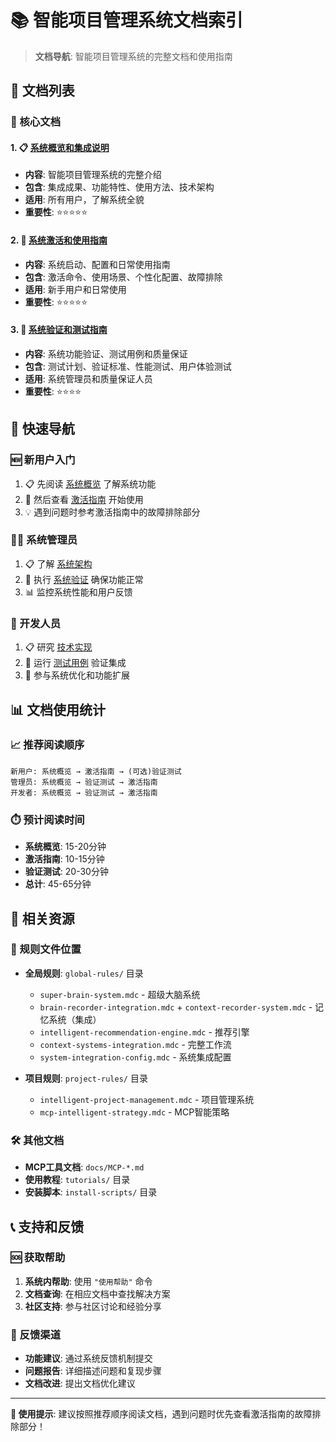 # 📚 智能项目管理系统文档索引

> **文档导航**: 智能项目管理系统的完整文档和使用指南

## 📖 文档列表

### 🎯 核心文档

#### 1. 📋 [系统概览和集成说明](./README-INTELLIGENT-SYSTEM.md)
- **内容**: 智能项目管理系统的完整介绍
- **包含**: 集成成果、功能特性、使用方法、技术架构
- **适用**: 所有用户，了解系统全貌
- **重要性**: ⭐⭐⭐⭐⭐

#### 2. 🚀 [系统激活和使用指南](./system-activation-guide.md)
- **内容**: 系统启动、配置和日常使用指南
- **包含**: 激活命令、使用场景、个性化配置、故障排除
- **适用**: 新手用户和日常使用
- **重要性**: ⭐⭐⭐⭐⭐

#### 3. 🧪 [系统验证和测试指南](./system-validation-test.md)
- **内容**: 系统功能验证、测试用例和质量保证
- **包含**: 测试计划、验证标准、性能测试、用户体验测试
- **适用**: 系统管理员和质量保证人员
- **重要性**: ⭐⭐⭐⭐

## 🎯 快速导航

### 🆕 新用户入门
1. 📋 先阅读 [系统概览](./README-INTELLIGENT-SYSTEM.md) 了解系统功能
2. 🚀 然后查看 [激活指南](./system-activation-guide.md) 开始使用
3. 💡 遇到问题时参考激活指南中的故障排除部分

### 👨‍💼 系统管理员
1. 📋 了解 [系统架构](./README-INTELLIGENT-SYSTEM.md#🏗️-系统架构优势)
2. 🧪 执行 [系统验证](./system-validation-test.md) 确保功能正常
3. 📊 监控系统性能和用户反馈

### 🔧 开发人员
1. 📋 研究 [技术实现](./README-INTELLIGENT-SYSTEM.md#🛠️-技术实现亮点)
2. 🧪 运行 [测试用例](./system-validation-test.md) 验证集成
3. 🔄 参与系统优化和功能扩展

## 📊 文档使用统计

### 📈 推荐阅读顺序
```
新用户: 系统概览 → 激活指南 → (可选)验证测试
管理员: 系统概览 → 验证测试 → 激活指南
开发者: 系统概览 → 验证测试 → 激活指南
```

### ⏱️ 预计阅读时间
- **系统概览**: 15-20分钟
- **激活指南**: 10-15分钟
- **验证测试**: 20-30分钟
- **总计**: 45-65分钟

## 🔗 相关资源

### 📁 规则文件位置
- **全局规则**: `global-rules/` 目录
  - `super-brain-system.mdc` - 超级大脑系统
  - `brain-recorder-integration.mdc` + `context-recorder-system.mdc` - 记忆系统（集成）
  - `intelligent-recommendation-engine.mdc` - 推荐引擎
  - `context-systems-integration.mdc` - 完整工作流
  - `system-integration-config.mdc` - 系统集成配置

- **项目规则**: `project-rules/` 目录
  - `intelligent-project-management.mdc` - 项目管理系统
  - `mcp-intelligent-strategy.mdc` - MCP智能策略

### 🛠️ 其他文档
- **MCP工具文档**: `docs/MCP-*.md`
- **使用教程**: `tutorials/` 目录
- **安装脚本**: `install-scripts/` 目录

## 📞 支持和反馈

### 🆘 获取帮助
1. **系统内帮助**: 使用 `"使用帮助"` 命令
2. **文档查询**: 在相应文档中查找解决方案
3. **社区支持**: 参与社区讨论和经验分享

### 💬 反馈渠道
- **功能建议**: 通过系统反馈机制提交
- **问题报告**: 详细描述问题和复现步骤
- **文档改进**: 提出文档优化建议

---

**🎯 使用提示**: 建议按照推荐顺序阅读文档，遇到问题时优先查看激活指南的故障排除部分！